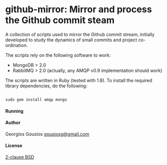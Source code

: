 github-mirror: Mirror and process the Github commit steam
=========================================================

A collection of scripts used to mirror the Github commit stream, initially
developed to study the dynamics of small commits and project co-ordination.

The scripts rely on the following software to work:

* MongoDB > 2.0
* RabbitMQ > 2.0 (actually, any AMQP v0.9 implementation should work)

The scripts are written in Ruby (tested with 1.8). To install the required
library dependencies, do the following:

<code>
sudo gem install amqp mongo
</code>

#### Running 



#### Author

Georgios Gousios <gousiosg@gmail.com>

#### License

[2-clause BSD](http://www.opensource.org/licenses/bsd-license.php)

